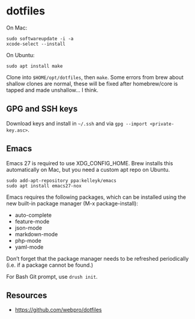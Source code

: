 dotfiles
========

On Mac:
```
sudo softwareupdate -i -a
xcode-select --install
```

On Ubuntu:
```
sudo apt install make
```

Clone into `$HOME/opt/dotfiles`, then `make`. Some errors from brew about shallow clones are normal, these will be fixed after homebrew/core is tapped and made unshallow... I think.

## GPG and SSH keys

Download keys and install in `~/.ssh` and via `gpg --import <private-key.asc>`.

## Emacs

Emacs 27 is required to use XDG_CONFIG_HOME. Brew installs this automatically on Mac, but you need a custom apt repo on Ubuntu.

```
sudo add-apt-repository ppa:kelleyk/emacs
sudo apt install emacs27-nox
```

Emacs requires the following packages, which can be installed using the new built-in package manager (M-x package-install):
* auto-complete
* feature-mode
* json-mode
* markdown-mode
* php-mode
* yaml-mode

Don’t forget that the package manager needs to be refreshed periodically (i.e. if a package cannot be found.)

For Bash Git prompt, use `drush init`.

## Resources

- https://github.com/webpro/dotfiles
